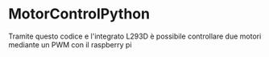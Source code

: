 MotorControlPython
==================

Tramite questo codice e l'integrato L293D è possibile controllare due motori mediante un PWM con il raspberry pi
